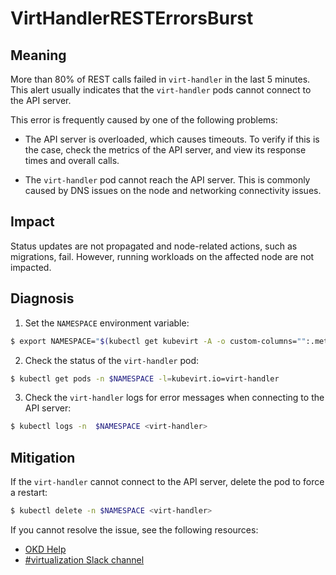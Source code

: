 <!-- Edited by Jiří Herrmann, 9 Nov 2022 -->

# VirtHandlerRESTErrorsBurst

## Meaning

More than 80% of REST calls failed in `virt-handler` in the last 5 minutes. This alert usually indicates that the `virt-handler` pods cannot connect to the API server.

This error is frequently caused by one of the following problems:

- The API server is overloaded, which causes timeouts. To verify if this is the case, check the metrics of the API server, and view its response times and overall calls.

- The `virt-handler` pod cannot reach the API server. This is commonly caused by DNS issues on the node and networking connectivity issues.

## Impact

Status updates are not propagated and node-related actions, such as migrations, fail. However, running workloads on the affected node are not impacted.

## Diagnosis

1. Set the `NAMESPACE` environment variable:
```bash
$ export NAMESPACE="$(kubectl get kubevirt -A -o custom-columns="":.metadata.namespace)"
```

2. Check the status of the `virt-handler` pod:
```bash
$ kubectl get pods -n $NAMESPACE -l=kubevirt.io=virt-handler
```

3. Check the `virt-handler` logs for error messages when connecting to the API server:
```bash
$ kubectl logs -n  $NAMESPACE <virt-handler>
```


## Mitigation

If the `virt-handler` cannot connect to the API server, delete the pod to force a restart:
```bash
$ kubectl delete -n $NAMESPACE <virt-handler>
```
<!--DS: If you cannot resolve the issue, log in to the link:https://access.redhat.com[Customer Portal] and open a support case, attaching the artifacts gathered during the Diagnosis procedure.-->
<!--USstart-->
If you cannot resolve the issue, see the following resources:

- [OKD Help](https://www.okd.io/help/)
- [#virtualization Slack channel](https://kubernetes.slack.com/channels/virtualization)
<!--USend-->

